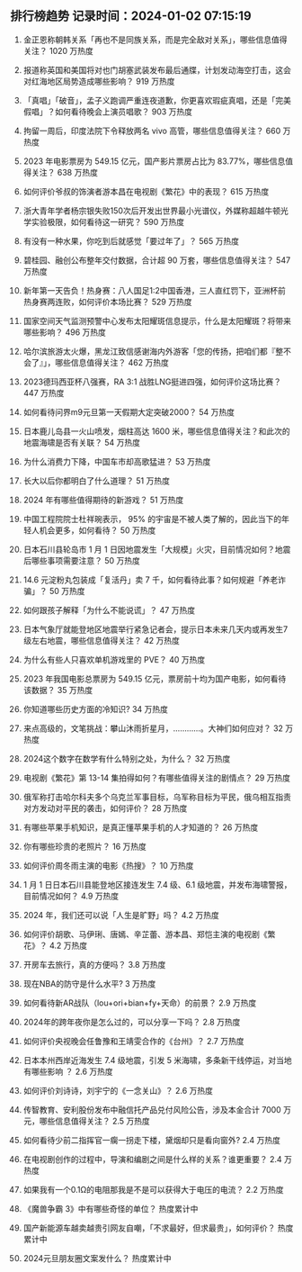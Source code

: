 
## 排行榜趋势 记录时间：2024-01-02 07:15:19
  
  1. 金正恩称朝韩关系「再也不是同族关系，而是完全敌对关系」，哪些信息值得关注？ 1020 万热度
    
  2. 报道称英国和美国将对也门胡塞武装发布最后通牒，计划发动海空打击，这会对红海地区局势造成哪些影响？ 919 万热度
    
  3. 「真唱」「破音」，孟子义跑调严重连夜道歉，你更喜欢瑕疵真唱，还是「完美假唱」？如何看待晚会上演员唱歌？ 903 万热度
    
  4. 拘留一周后，印度法院下令释放两名 vivo 高管，哪些信息值得关注？ 660 万热度
    
  5. 2023 年电影票房为 549.15 亿元，国产影片票房占比为 83.77%，哪些信息值得关注？ 638 万热度
    
  6. 如何评价爷叔的饰演者游本昌在电视剧《繁花》中的表现？ 615 万热度
    
  7. 浙大青年学者杨宗银失败150次后开发出世界最小光谱仪，外媒称超越牛顿光学实验极限，如何看待这一研究？ 590 万热度
    
  8. 有没有一种水果，你吃到后就感觉「要过年了」？ 565 万热度
    
  9. 碧桂园、融创公布整年交付数据，合计超 90 万套，哪些信息值得关注？ 547 万热度
    
  10. 新年第一天告负！热身赛：八人国足1:2中国香港，三人直红罚下，亚洲杯前热身赛两连败，如何评价本场比赛？ 529 万热度
    
  11. 国家空间天气监测预警中心发布太阳耀斑信息提示，什么是太阳耀斑？将带来哪些影响？ 496 万热度
    
  12. 哈尔滨旅游太火爆，黑龙江致信感谢海内外游客「您的传扬，把咱们都『整不会了』」，哪些信息值得关注？ 462 万热度
    
  13. 2023德玛西亚杯八强赛，RA 3:1 战胜LNG挺进四强，如何评价这场比赛？ 447 万热度
    
  14. 如何看待问界m9元旦第一天假期大定突破2000？ 54 万热度
    
  15. 日本鹿儿岛县一火山喷发，烟柱高达 1600 米，哪些信息值得关注？和此次的地震海啸是否有关联？ 54 万热度
    
  16. 为什么消费力下降，中国车市却高歌猛进？ 53 万热度
    
  17. 长大以后你都明白了什么道理？ 51 万热度
    
  18. 2024 年有哪些值得期待的新游戏？ 51 万热度
    
  19. 中国工程院院士杜祥琬表示， 95% 的宇宙是不被人类了解的，因此当下的年轻人机会更多，如何看待？ 50 万热度
    
  20. 日本石川县轮岛市 1 月 1 日因地震发生「大规模」火灾，目前情况如何？地震后哪些事项需要注意？ 50 万热度
    
  21. 14.6 元淀粉丸包装成「复活丹」卖 7 千，如何看待此事？如何规避「养老诈骗」？ 50 万热度
    
  22. 如何跟孩子解释「为什么不能说谎」？ 47 万热度
    
  23. 日本气象厅就能登地区地震举行紧急记者会，提示日本未来几天内或再发生7级左右地震，哪些信息值得关注？ 42 万热度
    
  24. 为什么有些人只喜欢单机游戏里的 PVE？ 40 万热度
    
  25. 2023 年我国电影总票房为 549.15 亿元，票房前十均为国产电影，如何看待该数据？ 35 万热度
    
  26. 你知道哪些历史方面的冷知识? 34 万热度
    
  27. 来点高级的，文笔挑战：攀山沐雨折星月，…………。大神们如何应对？ 32 万热度
    
  28. 2024这个数字在数学有什么特别之处，为什么？ 32 万热度
    
  29. 电视剧《繁花》第 13-14 集拍得如何？有哪些值得关注的剧情点？ 29 万热度
    
  30. 俄军称打击哈尔科夫多个乌克兰军事目标，乌军称目标为平民，俄乌相互指责对方发动对平民的袭击，如何评价？ 28 万热度
    
  31. 有哪些苹果手机知识，是真正懂苹果手机的人才知道的？ 26 万热度
    
  32. 你有哪些珍贵的老照片？ 16 万热度
    
  33. 如何评价周冬雨主演的电影《热搜》？ 10 万热度
    
  34. 1 月 1 日日本石川县能登地区接连发生 7.4 级、6.1 级地震，并发布海啸警报，目前情况如何？ 4.9 万热度
    
  35. 2024 年，我们还可以说「人生是旷野」吗？ 4.2 万热度
    
  36. 如何评价胡歌、马伊琍、唐嫣、辛芷蕾、游本昌、郑恺主演的电视剧《繁花》？ 4.2 万热度
    
  37. 开房车去旅行，真的方便吗？ 3.8 万热度
    
  38. 现在NBA的防守是什么水平? 3 万热度
    
  39. 如何看待新AR战队（lou+ori+bian+fy+天命）的前景？ 2.9 万热度
    
  40. 2024年的跨年夜你是怎么过的，可以分享一下吗？ 2.8 万热度
    
  41. 如何评价央视晚会任鲁豫和王靖雯合作的《台州》？ 2.7 万热度
    
  42. 日本本州西岸近海发生 7.4 级地震，引发 5 米海啸，多条新干线停运，对当地有哪些影响 ？ 2.6 万热度
    
  43. 如何评价刘诗诗，刘宇宁的《一念关山》？ 2.6 万热度
    
  44. 传智教育、安利股份发布中融信托产品兑付风险公告，涉及本金合计 7000 万元，哪些信息值得关注？ 2.5 万热度
    
  45. 如何看待少前二指挥官一瘸一拐走下楼，黛烟却只是看向窗外? 2.4 万热度
    
  46. 在电视剧创作的过程中，导演和编剧之间是什么样的关系？谁更重要？ 2.4 万热度
    
  47. 如果我有一个0.1Ω的电阻那我是不是可以获得大于电压的电流？ 2.2 万热度
    
  48. 《魔兽争霸 3》中有哪些奇怪的单位？ 热度累计中
    
  49. 国产新能源车越卖越贵引网友自嘲，「不求最好，但求最贵」，如何评价？ 热度累计中
    
  50. 2024元旦朋友圈文案发什么？ 热度累计中
    